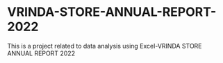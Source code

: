 # VRINDA-STORE-ANNUAL-REPORT-2022
This is a project related to data analysis using Excel-VRINDA STORE ANNUAL REPORT 2022
